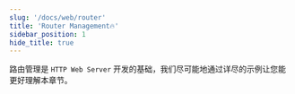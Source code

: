 ```yaml
---
slug: '/docs/web/router'
title: 'Router Management🔥'
sidebar_position: 1
hide_title: true
---
```


路由管理是 `HTTP Web Server` 开发的基础，我们尽可能地通过详尽的示例让您能更好理解本章节。

